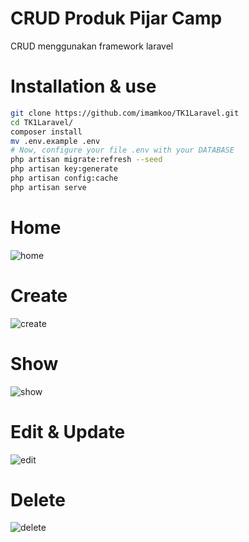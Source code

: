 # CRUD Produk Pijar Camp

CRUD menggunakan framework laravel

# Installation & use

```bash
git clone https://github.com/imamkoo/TK1Laravel.git
cd TK1Laravel/
composer install
mv .env.example .env
# Now, configure your file .env with your DATABASE
php artisan migrate:refresh --seed
php artisan key:generate
php artisan config:cache
php artisan serve
```

# Home

![home](https://user-images.githubusercontent.com/95548041/210320100-fb273ae0-bbad-4dc7-86f2-1423226a80de.png)

# Create

![create](https://user-images.githubusercontent.com/95548041/210320152-9b22c2d2-b1ef-4563-8665-91fc0012f0a3.png)

# Show

![show](https://user-images.githubusercontent.com/95548041/210290020-5a4289d7-32c1-4a35-8339-0d3c0385ea90.png)

# Edit & Update

![edit](https://user-images.githubusercontent.com/95548041/210320221-8ab5659c-6413-46ee-8d58-527257723777.png)

# Delete

![delete](https://user-images.githubusercontent.com/95548041/210320282-ff33073e-e10b-4f97-baef-f68234095e89.png)
